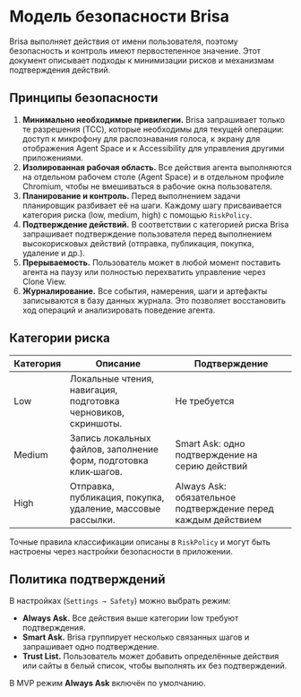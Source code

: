 # Модель безопасности Brisa

Brisa выполняет действия от имени пользователя, поэтому безопасность и контроль имеют первостепенное значение. Этот документ описывает подходы к минимизации рисков и механизмам подтверждения действий.

## Принципы безопасности

1. **Минимально необходимые привилегии.** Brisa запрашивает только те разрешения (TCC), которые необходимы для текущей операции: доступ к микрофону для распознавания голоса, к экрану для отображения Agent Space и к Accessibility для управления другими приложениями.
2. **Изолированная рабочая область.** Все действия агента выполняются на отдельном рабочем столе (Agent Space) и в отдельном профиле Chromium, чтобы не вмешиваться в рабочие окна пользователя.
3. **Планирование и контроль.** Перед выполнением задачи планировщик разбивает её на шаги. Каждому шагу присваивается категория риска (low, medium, high) с помощью `RiskPolicy`.
4. **Подтверждение действий.** В соответствии с категорией риска Brisa запрашивает подтверждение пользователя перед выполнением высокорисковых действий (отправка, публикация, покупка, удаление и др.).
5. **Прерываемость.** Пользователь может в любой момент поставить агента на паузу или полностью перехватить управление через Clone View.
6. **Журналирование.** Все события, намерения, шаги и артефакты записываются в базу данных журнала. Это позволяет восстановить ход операций и анализировать поведение агента.

## Категории риска

| Категория | Описание                                                          | Подтверждение |
|---------|-------------------------------------------------------------------|---------------|
| Low     | Локальные чтения, навигация, подготовка черновиков, скриншоты.    | Не требуется  |
| Medium  | Запись локальных файлов, заполнение форм, подготовка клик‑шагов. | Smart Ask: одно подтверждение на серию действий |
| High    | Отправка, публикация, покупка, удаление, массовые рассылки.       | Always Ask: обязательное подтверждение перед каждым действием |

Точные правила классификации описаны в `RiskPolicy` и могут быть настроены через настройки безопасности в приложении.

## Политика подтверждений

В настройках (`Settings → Safety`) можно выбрать режим:

- **Always Ask.** Все действия выше категории low требуют подтверждения.
- **Smart Ask.** Brisa группирует несколько связанных шагов и запрашивает одно подтверждение.
- **Trust List.** Пользователь может добавить определённые действия или сайты в белый список, чтобы выполнять их без подтверждений.

В MVP режим **Always Ask** включён по умолчанию.